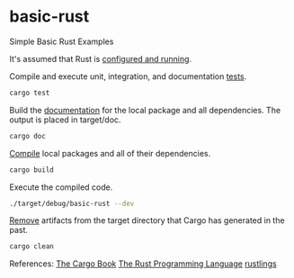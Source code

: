 # basic-rust
Simple Basic Rust Examples

It's assumed that Rust is [configured and running](https://doc.rust-lang.org/cargo/getting-started/installation.html).

Compile and execute unit, integration, and documentation [tests](https://doc.rust-lang.org/cargo/commands/cargo-test.html).
```bash
cargo test
```

Build the [documentation](https://doc.rust-lang.org/cargo/commands/cargo-doc.html) for the local package and all dependencies. The output is placed in target/doc.
```bash
cargo doc
```

[Compile](https://doc.rust-lang.org/cargo/commands/cargo-build.html) local packages and all of their dependencies.
```bash
cargo build
```

Execute the compiled code.
```bash
./target/debug/basic-rust --dev
```

[Remove](https://doc.rust-lang.org/cargo/commands/cargo-clean.html) artifacts from the target directory that Cargo has generated in the past.
```bash
cargo clean
```

References:
[The Cargo Book](https://doc.rust-lang.org/cargo/index.html)
[The Rust Programming Language](https://doc.rust-lang.org/book/title-page.html)
[rustlings](https://github.com/rust-lang/rustlings/)
